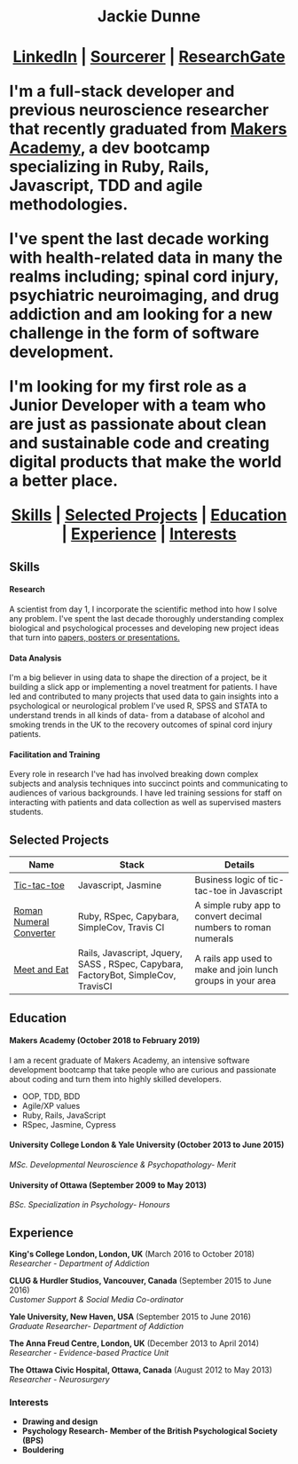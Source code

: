 <h1 align='center'>Jackie Dunne<h1>
  
  <p align="center">
  <a href="#skills">LinkedIn</a> |
  <a href="https://sourcerer.io/kiedunne">Sourcerer</a> |
  <a href="https://www.researchgate.net/profile/Jacklyn_Dunne2">ResearchGate</a>
</p>
  
I'm a full-stack developer and previous neuroscience researcher that recently graduated from <a href="http://www.makersacademy.com/" rel="nofollow">Makers Academy</a>, a dev bootcamp specializing in Ruby, Rails, Javascript, TDD and agile methodologies.

I've spent the last decade working with health-related data in many the realms including; spinal cord injury, psychiatric neuroimaging, and drug addiction and am looking for a new challenge in the form of software development.

I'm looking for my first role as a Junior Developer with a team who are just as passionate about clean and sustainable code and creating digital products that make the world a better place.   
  
<p align="center">
  <a href="#skills">Skills</a> |
  <a href="#projects">Selected Projects</a> |
  <a href="#education">Education</a> |
  <a href="#experience">Experience</a> |
  <a href="#interests">Interests</a>
</p>

## <a name="skills">Skills</a>

#### Research
A scientist from day 1, I incorporate the scientific method into how I solve any problem. I've spent the last decade thoroughly understanding complex biological and psychological processes and developing new project ideas that turn into <a href="https://www.researchgate.net/profile/Jacklyn_Dunne2/research">papers, posters or presentations.</a>

#### Data Analysis
I'm a big believer in using data to shape the direction of a project, be it building a slick app or implementing a novel treatment for patients. I have led and contributed to many projects that used data to gain insights into a psychological or neurological problem I've used R, SPSS and STATA to understand trends in all kinds of data- from a database of alcohol and smoking trends in the UK to the recovery outcomes of spinal cord injury patients.

#### Facilitation and Training
Every role in research I've had has involved breaking down complex subjects and analysis techniques into succinct points and communicating to audiences of various backgrounds. I have led training sessions for staff on interacting with patients and data collection as well as supervised masters students.

## <a name="projects">Selected Projects</a>

| Name        | Stack           | Details |
| ------------- |-------------| -----|
| [Tic-tac-toe](https://github.com/kiedunne/tic-tac-toe)  | Javascript, Jasmine | Business logic of tic-tac-toe in Javascript |
| [Roman Numeral Converter](https://github.com/kiedunne/roman-numeral-converter)  | Ruby, RSpec, Capybara, SimpleCov, Travis CI  |  A simple ruby app to convert decimal numbers to roman numerals |
| [Meet and Eat](https://github.com/kiedunne/Meet-and-Eat) | Rails, Javascript, Jquery, SASS , RSpec, Capybara, FactoryBot,  SimpleCov, TravisCI | A rails app used to make and join lunch groups in your area |


## <a name="education">Education</a>

#### Makers Academy (October 2018 to February 2019)
I am a recent graduate of Makers Academy, an intensive software development bootcamp that take people who are curious and passionate about coding and turn them into highly skilled developers. 

- OOP, TDD, BDD
- Agile/XP values
- Ruby, Rails, JavaScript
- RSpec, Jasmine, Cypress

#### University College London & Yale University  (October 2013 to June 2015)
*MSc. Developmental Neuroscience & Psychopathology- Merit*

#### University of Ottawa (September 2009 to May 2013)
*BSc. Specialization in Psychology- Honours*


## <a name="experience">Experience</a>

**King's College London, London, UK** (March 2016 to October 2018)    
*Researcher - Department of Addiction*  

**CLUG & Hurdler Studios, Vancouver, Canada** (September 2015 to June 2016)   
*Customer Support & Social Media Co-ordinator*

**Yale University, New Haven, USA** (September 2015 to June 2016)   
*Graduate Researcher- Department of Addiction*

**The Anna Freud Centre, London, UK** (December 2013 to April 2014)    
*Researcher - Evidence-based Practice Unit*

**The Ottawa Civic Hospital, Ottawa, Canada** (August 2012 to May 2013)    
*Researcher - Neurosurgery*

### <a name="interests">Interests</a>
- <b>Drawing and design</b>
- <b>Psychology Research<b/>- Member of the British Psychological Society (BPS)
- <b>Bouldering</b>
